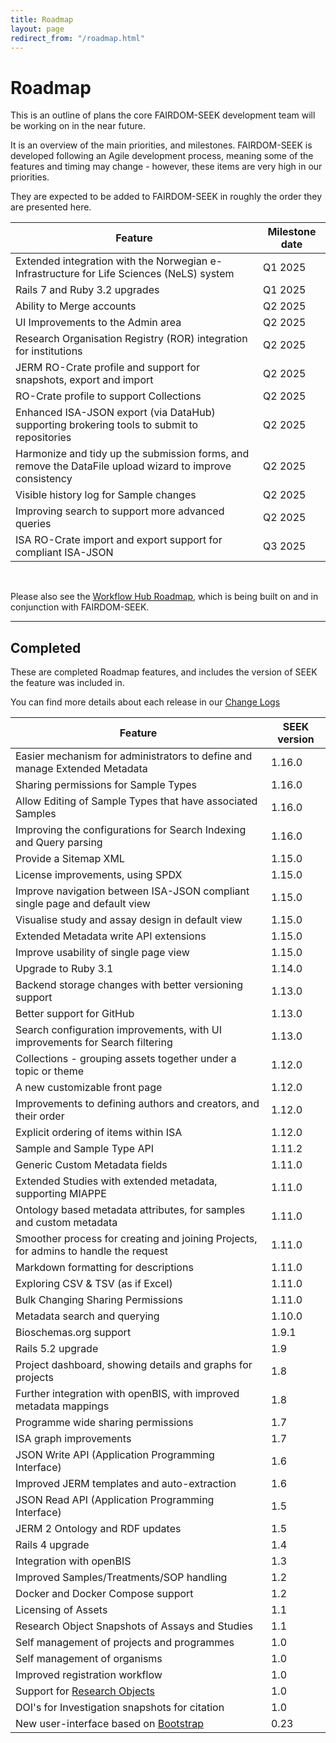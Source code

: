 ```yaml
---
title: Roadmap
layout: page
redirect_from: "/roadmap.html"
---
```


# Roadmap

This is an outline of plans the core FAIRDOM-SEEK development team will be working on in the near future.

It is an overview of the main priorities, and milestones. FAIRDOM-SEEK is developed following an Agile development process, meaning some of the features and timing may change - however, these items are very high in our priorities. 

They are expected to be added to FAIRDOM-SEEK in roughly the order they are presented here.

| Feature | Milestone date |
| --- |----------------|
| Extended integration with the Norwegian e-Infrastructure for Life Sciences (NeLS) system | Q1 2025        |
| Rails 7 and Ruby 3.2 upgrades | Q1 2025        |
| Ability to Merge accounts | Q2 2025        |
| UI Improvements to the Admin area | Q2 2025        |
| Research Organisation Registry (ROR) integration for institutions | Q2 2025        |
| JERM RO-Crate profile and support for snapshots, export and import | Q2 2025        |
| RO-Crate profile to support Collections | Q2 2025        |
| Enhanced ISA-JSON export (via DataHub) supporting brokering tools to submit to repositories | Q2 2025        |
| Harmonize and tidy up the submission forms, and remove the DataFile upload wizard to improve consistency | Q2 2025        |
| Visible history log for Sample changes | Q2 2025        |
| Improving search to support more advanced queries | Q2 2025        |
| ISA RO-Crate import and export support for compliant ISA-JSON | Q3 2025        |

<br/>

Please also see the [Workflow Hub Roadmap](https://about.workflowhub.eu/roadmap/), 
which is being built on and in conjunction with FAIRDOM-SEEK.

---

## Completed

These are completed Roadmap features, and includes the version of SEEK the feature was included in.

You can find more details about each release in our [Change Logs](/tech/releases/)


| Feature                                                                              | SEEK version |
|--------------------------------------------------------------------------------------|--------------|
| Easier mechanism for administrators to define and manage Extended Metadata           | 1.16.0       |
| Sharing permissions for Sample Types                                                 | 1.16.0       |
| Allow Editing of Sample Types that have associated Samples                           | 1.16.0       |
| Improving the configurations for Search Indexing and Query parsing                   | 1.16.0       |
| Provide a Sitemap XML                                                                | 1.15.0       |
| License improvements, using SPDX                                                     | 1.15.0       |
| Improve navigation between ISA-JSON compliant single page and default view           | 1.15.0       |
| Visualise study and assay design in default view                                     | 1.15.0       |
| Extended Metadata write API extensions                                               | 1.15.0       |
| Improve usability of single page view                                                | 1.15.0       |
| Upgrade to Ruby 3.1                                                                  | 1.14.0       |
| Backend storage changes with better versioning support                               | 1.13.0       |
| Better support for GitHub                                                            | 1.13.0       |
| Search configuration improvements, with UI improvements for Search filtering         | 1.13.0       |
| Collections - grouping assets together under a topic or theme                        | 1.12.0       |
| A new customizable front page                                                        | 1.12.0       |
| Improvements to defining authors and creators, and their order                       | 1.12.0       |
| Explicit ordering of items within ISA                                                | 1.12.0       |
| Sample and Sample Type API                                                           | 1.11.2       |
| Generic Custom Metadata fields                                                       | 1.11.0       |
| Extended Studies with extended metadata, supporting MIAPPE                           | 1.11.0       |
| Ontology based metadata attributes, for samples and custom metadata                  | 1.11.0       |
| Smoother process for creating and joining Projects, for admins to handle the request | 1.11.0       |
| Markdown formatting for descriptions                                                 | 1.11.0       |
| Exploring CSV & TSV (as if Excel)                                                    | 1.11.0       |
| Bulk Changing Sharing Permissions                                                    | 1.11.0       |
| Metadata search and querying                                                         | 1.10.0       |
| Bioschemas.org support                                                               | 1.9.1        |
| Rails 5.2 upgrade                                                                    | 1.9          |
| Project dashboard, showing details and graphs for projects                           | 1.8          |
| Further integration with openBIS, with improved metadata mappings                    | 1.8          |
| Programme wide sharing permissions                                                   | 1.7          |
| ISA graph improvements                                                               | 1.7          |
| JSON Write API (Application Programming Interface)                                   | 1.6          |
| Improved JERM templates and auto-extraction                                          | 1.6          |
| JSON Read API (Application Programming Interface)                                    | 1.5          |
| JERM 2 Ontology and RDF updates                                                      | 1.5          |
| Rails 4 upgrade                                                                      | 1.4          |
| Integration with openBIS                                                             | 1.3          |
| Improved Samples/Treatments/SOP handling                                             | 1.2          |
| Docker and Docker Compose support                                                    | 1.2          |
| Licensing of Assets                                                                  | 1.1          |
| Research Object Snapshots of Assays and Studies                                      | 1.1          |
| Self management of projects and programmes                                           | 1.0          |
| Self management of organisms                                                         | 1.0          |
| Improved registration workflow                                                       | 1.0          |
| Support for [Research Objects](http://www.researchobject.org/)                       | 1.0          |
| DOI's for Investigation snapshots for citation                                       | 1.0          |
| New user-interface based on [Bootstrap](http://getbootstrap.com)                     | 0.23         |

